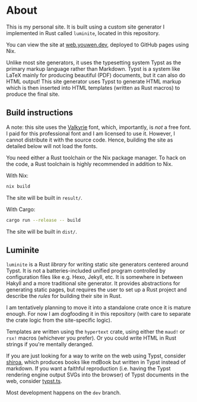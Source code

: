 # About

This is my personal site. It is built using a custom site generator I
implemented in Rust called `luminite`, located in this repository.

You can view the site at [web.youwen.dev](https://web.youwen.dev), deployed to
GitHub pages using Nix.

Unlike most site generators, it uses the typesetting system Typst as the
primary markup language rather than Markdown. Typst is a system like LaTeX
mainly for producing beautiful (PDF) documents, but it can also do HTML output!
This site generator uses Typst to generate HTML markup which is then inserted
into HTML templates (written as Rust macros) to produce the final site.

## Build instructions

A note: this site uses the
[Valkyrie](https://mbtype.com/fonts/valkyrie/buy.html) font, which,
importantly, is _not_ a free font. I paid for this professional font and I am
licensed to use it. However, I cannot distribute it with the source code.
Hence, building the site as detailed below will not load the fonts.

You need either a Rust toolchain or the Nix package manager. To hack on the
code, a Rust toolchain is highly recommended in addition to Nix.

With Nix:

```sh
nix build
```

The site will be built in `result/`.

With Cargo:

```sh
cargo run --release -- build
```

The site will be built in `dist/`.

## Luminite

`luminite` is a Rust _library_ for writing static site generators centered around
Typst. It is not a batteries-included unified program controlled by
configuration files like e.g. Hexo, Jekyll, etc. It is somewhere in between
Hakyll and a more traditional site generator. It provides abstractions for
generating static pages, but requires the user to set up a Rust project and
describe the _rules_ for building their site in Rust.

I am tentatively planning to move it into a standalone crate once it is mature
enough. For now I am dogfooding it in this repository (with care to separate
the crate logic from the site-specific logic).

Templates are written using the `hypertext` crate, using either the `maud!` or
`rsx!` macros (whichever you prefer). Or you could write HTML in Rust strings
if you're mentally deranged.

If you are just looking for a way to write on the web using Typst, consider
[shiroa](https://github.com/Myriad-Dreamin/shiroa), which produces books like
mdBook but written in Typst instead of markdown. If you want a faithful
reproduction (i.e. having the Typst rendering engine output SVGs into the
browser) of Typst documents in the web, consider
[typst.ts](https://myriad-dreamin.github.io/typst.ts/).

Most development happens on the `dev` branch.
